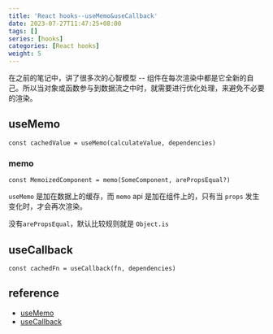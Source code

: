 ```yaml
---
title: 'React hooks--useMemo&useCallback'
date: 2023-07-27T11:47:25+08:00
tags: []
series: [hooks]
categories: [React hooks]
weight: 5
---
```


在之前的笔记中，讲了很多次的心智模型 -- 组件在每次渲染中都是它全新的自己。所以当对象或函数参与到数据流之中时，就需要进行优化处理，来避免不必要的渲染。

## useMemo

`const cachedValue = useMemo(calculateValue, dependencies)`

### memo

`const MemoizedComponent = memo(SomeComponent, arePropsEqual?)`

`useMemo` 是加在数据上的缓存，而 `memo` api 是加在组件上的，只有当 `props` 发生变化时，才会再次渲染。

没有`arePropsEqual`，默认比较规则就是 `Object.is`

## useCallback

`const cachedFn = useCallback(fn, dependencies)`

## reference

- [useMemo](https://react.dev/reference/react/useMemo)
- [useCallback](https://react.dev/reference/react/useCallback)
